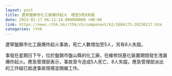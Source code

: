 ```yaml
---
layout: post
title: 遼寧盤錦市化工廠爆炸起火　增至5死8失蹤
date: 2023-01-17 06:11:24.000000000 +08:00
link: https://news.rthk.hk/rthk/ch/component/k2/1684173-20230117.htm
categories: rthk
---
```


遼寧盤錦市化工廠爆炸起火事故，死亡人數增加至5人，另有8人失蹤。

事發在星期日下午，位於盤錦市盤山縣的化工廠，在維修烷基化裝置期間發生洩漏爆炸起火。應急管理部表示，事故至今造成5人死亡、8人失蹤。應急管理部派出的工作組已抵達事故現場並開展工作。
